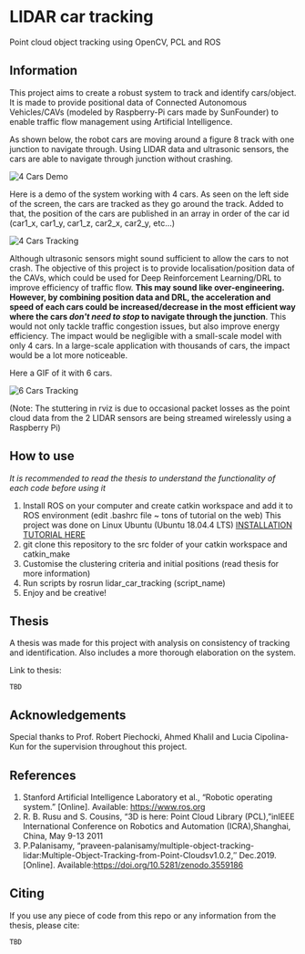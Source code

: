 # LIDAR car tracking
Point cloud object tracking using OpenCV, PCL and ROS

## Information
This project aims to create a robust system to track and identify cars/object. It is made to provide positional data of Connected Autonomous Vehicles/CAVs (modeled by Raspberry-Pi cars made by SunFounder) to enable traffic flow management using Artificial Intelligence.

As shown below, the robot cars are moving around a figure 8 track with one junction to navigate through. Using LIDAR data and ultrasonic sensors, the cars are able to navigate through junction without crashing.

![4 Cars Demo](https://media.giphy.com/media/fsJx47EhhA4HDu85lc/giphy.gif)

Here is a demo of the system working with 4 cars. As seen on the left side of the screen, the cars are tracked as they go around the track. Added to that, the position of the cars are published in an array in order of the car id (car1_x, car1_y, car1_z, car2_x, car2_y, etc...)

![4 Cars Tracking](https://media.giphy.com/media/XZ0kGoPJTgm52Y4oTR/giphy.gif)

Although ultrasonic sensors might sound sufficient to allow the cars to not crash. The objective of this project is to provide localisation/position data of the CAVs, which could be used for Deep Reinforcement Learning/DRL to improve efficiency of traffic flow.
**This may sound like over-engineering. However, by combining position data and DRL, the acceleration and speed of each cars could be increased/decrease in the most efficient way where the cars _don't need to stop_ to navigate through the junction**. This would not only tackle traffic congestion issues, but also improve energy efficiency. The impact would be negligible with a small-scale model with only 4 cars. In a large-scale application with thousands of cars, the impact would be a lot more noticeable. 

Here a GIF of it with 6 cars.

![6 Cars Tracking](https://media.giphy.com/media/XDXWXwmfKUJWz9w4G0/giphy.gif)

(Note: The stuttering in rviz is due to occasional packet losses as the point cloud data from the 2 LIDAR sensors are being streamed wirelessly using a Raspberry Pi)

## How to use
_It is recommended to read the thesis to understand the functionality of each code before using it_

1. Install ROS on your computer and create catkin workspace and add it to ROS environment (edit .bashrc file ~ tons of tutorial on the web)
This project was done on Linux Ubuntu (Ubuntu 18.04.4 LTS) [INSTALLATION TUTORIAL HERE](http://wiki.ros.org/melodic/Installation/Ubuntu)
2. git clone this repository to the src folder of your catkin workspace and catkin_make
3. Customise the clustering criteria and initial positions (read thesis for more information)
4. Run scripts by rosrun lidar_car_tracking (script_name)
4. Enjoy and be creative!

## Thesis
A thesis was made for this project with analysis on consistency of tracking and identification. Also includes a more thorough elaboration on the system.

Link to thesis:
```
TBD
```

## Acknowledgements
Special thanks to Prof. Robert Piechocki, Ahmed Khalil and Lucia Cipolina-Kun for the supervision throughout this project. 

## References
1. Stanford   Artificial   Intelligence   Laboratory   et   al.,   “Robotic   operating system.” [Online]. Available:  https://www.ros.org
2. R.  B.  Rusu  and  S.  Cousins,  “3D  is  here:   Point  Cloud  Library  (PCL),”inIEEE International Conference on Robotics and Automation (ICRA),Shanghai, China, May 9-13 2011
3. P.Palanisamy, “praveen-palanisamy/multiple-object-tracking-lidar:Multiple-Object-Tracking-from-Point-Cloudsv1.0.2,′′ Dec.2019.[Online]. Available:https://doi.org/10.5281/zenodo.3559186

## Citing
If you use any piece of code from this repo or any information from the thesis, please cite:
```
TBD
```
